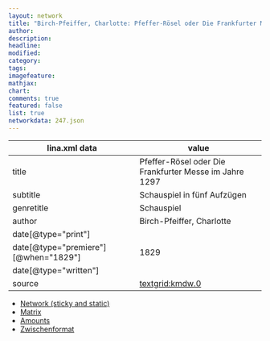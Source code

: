 ```yaml
---
layout: network
title: "Birch-Pfeiffer, Charlotte: Pfeffer-Rösel oder Die Frankfurter Messe im Jahre 1297 (1829)"
author:
description:
headline:
modified:
category:
tags:
imagefeature: 
mathjax: 
chart: 
comments: true
featured: false
list: true
networkdata: 247.json
---
```

lina.xml data  | value
------------- | -------------
title|Pfeffer-Rösel oder Die Frankfurter Messe im Jahre 1297
subtitle|Schauspiel in fünf Aufzügen
genretitle|Schauspiel
author|Birch-Pfeiffer, Charlotte
date[@type="print"]|
date[@type="premiere"][@when="1829"]|1829
date[@type="written"]|
source|[textgrid:kmdw.0](https://textgridlab.org/1.0/tgcrud-public/rest/textgrid:kmdw.0/data)



* [Network (sticky and static)](/network247)
* [Matrix](/matrix247)
* [Amounts](/amounts247)
* [Zwischenformat](/lina247 )
